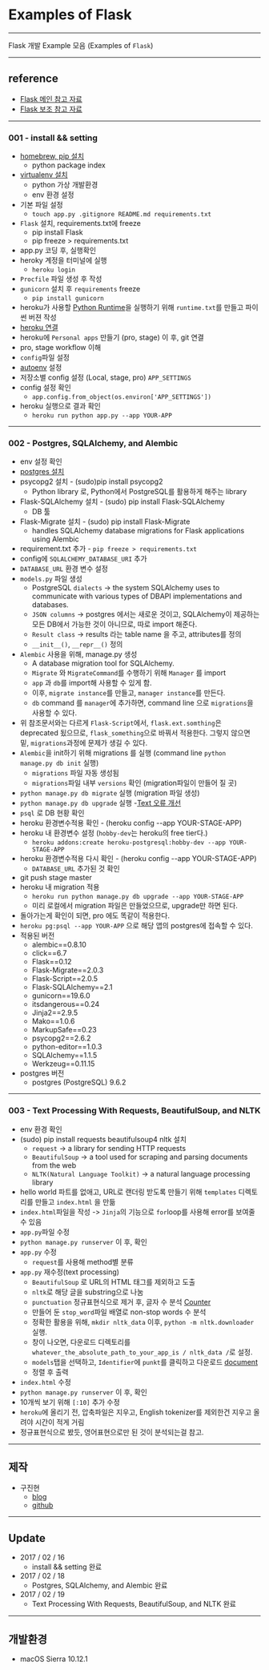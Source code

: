 # Examples of Flask

---

Flask 개발 Example 모음
(Examples of `Flask`)

---
## reference

+ [Flask 메인 참고 자료](https://realpython.com/blog/python/flask-by-example-part-1-project-setup/)
+ [Flask 보조 참고 자료](http://flask-docs-kr.readthedocs.io/ko/latest/foreword.html)

---
### 001 - install && setting

+ [homebrew, pip 설치](http://freeprog.tistory.com/58)
    - python package index
+ [virtualenv 설치](https://virtualenv.pypa.io/en/latest/installation/)
    - python 가상 개발환경
    - env 환경 설정
+ 기본 파일 설정
    - `touch app.py .gitignore README.md requirements.txt`
+ `Flask` 설치, requirements.txt에 freeze
    - pip install Flask
    - pip freeze > requirements.txt
+ app.py 코딩 후, 실행확인
+ heroky 계정을 터미널에 실행
    - `heroku login`
+ `Procfile` 파일 생성 후 작성
+ `gunicorn` 설치 후 `requirements` freeze
    - `pip install gunicorn`
+ heroku가 사용할 [Python Runtime](https://devcenter.heroku.com/articles/python-runtimes)을 실행하기 위해 `runtime.txt`를 만들고 파이썬 버젼 작성
+ [heroku 연결](https://devcenter.heroku.com/articles/heroku-cli)
+ heroku에 `Personal apps` 만들기 (pro, stage) 이 후, git 연결
+ pro, stage workflow 이해
+ `config`파일 설정
+ [autoenv](https://github.com/kennethreitz/autoenv) 설정
+ 저장소별 config 설정 (Local, stage, pro) `APP_SETTINGS`
+ config 설정 확인
    - `app.config.from_object(os.environ['APP_SETTINGS'])`
+ heroku 실행으로 결과 확인
    - `heroku run python app.py --app YOUR-APP`

---
### 002 - Postgres, SQLAlchemy, and Alembic

+ env 설정 확인
+ [postgres 설치](https://www.codementor.io/devops/tutorial/getting-started-postgresql-server-mac-osx)
+ psycopg2 설치 - (sudo)pip install psycopg2
    - Python library 로, Python에서 PostgreSQL를 활용하게 해주는 library
+ Flask-SQLAlchemy 설치 - (sudo) pip install Flask-SQLAlchemy
    - DB 툴
+ Flask-Migrate 설치 - (sudo) pip install Flask-Migrate
    - handles SQLAlchemy database migrations for Flask applications using Alembic
+ requirement.txt 추가 - `pip freeze > requirements.txt`
+ config에 `SQLALCHEMY_DATABASE_URI` 추가
+ `DATABASE_URL` 환경 변수 설정
+ `models.py` 파일 생성
    - PostgreSQL `dialects` -> the system SQLAlchemy uses to communicate with various types of DBAPI implementations and databases.
    - `JSON columns` -> postgres 에서는 새로운 것이고, SQLAlchemy이 제공하는 모든 DB에서 가능한 것이 아니므로, 따로 import 해준다.
    - `Result class` -> results 라는 table name 을 주고, attributes를 정의
    - `__init__()`, `__repr__()` 정의
+ `Alembic` 사용을 위해, manage.py 생성
    - A database migration tool for SQLAlchemy.
    - `Migrate` 와 `MigrateCommand`를 수행하기 위해 `Manager` 를 import
    - `app` 과 `db`를 import해 사용할 수 있게 함.
    - 이후, `migrate instance`를 만들고, `manager instance`를 만든다.
    - `db` command 를 `manager`에 추가하면, command line 으로 `migrations`을 사용할 수 있다.
+ 위 참조문서와는 다르게 `Flask-Script`에서, `flask.ext.somthing`은 deprecated 됬으므로, `flask_something`으로 바꿔서 적용한다. 그렇지 않으면 밑, `migrations`과정에 문제가 생길 수 있다.
+ `Alembic`을 init하기 위해 migrations 를 실행  (command line `python manage.py db init` 실행)
    - `migrations` 파일 자동 생성됨
    - `migrations`파일 내부 `versions` 확인 (migration파일이 만들어 질 곳)
+ `python manage.py db migrate` 실행 (migration 파일 생성)
+ `python manage.py db upgrade` 실행
    -[Text 오류 개선](http://stackoverflow.com/questions/39997252/flask-python-manage-py-db-upgrade-raise-error)
+ `psql` 로 DB 현황 확인
+ heroku 환경변수적용 확인 - (heroku config --app YOUR-STAGE-APP)
+ heroku 내 환경변수 설정 (`hobby-dev`는 heroku의 free tier다.)
    - `heroku addons:create heroku-postgresql:hobby-dev --app YOUR-STAGE-APP`
+ heroku 환경변수적용 다시 확인 - (heroku config --app YOUR-STAGE-APP)
    - `DATABASE_URL` 추가된 것 확인
+ git push stage master
+ heroku 내 migration 적용
    - `heroku run python manage.py db upgrade --app YOUR-STAGE-APP`
    - 미리 로컬에서 migration 파일은 만들었으므로, upgrade만 하면 된다.
+ 돌아가는게 확인이 되면, pro 에도 똑같이 적용한다.
+ `heroku pg:psql --app YOUR-APP` 으로 해당 앱의 postgres에 접속할 수 있다.
+ 적용된 버전
    - alembic==0.8.10
    - click==6.7
    - Flask==0.12
    - Flask-Migrate==2.0.3
    - Flask-Script==2.0.5
    - Flask-SQLAlchemy==2.1
    - gunicorn==19.6.0
    - itsdangerous==0.24
    - Jinja2==2.9.5
    - Mako==1.0.6
    - MarkupSafe==0.23
    - psycopg2==2.6.2
    - python-editor==1.0.3
    - SQLAlchemy==1.1.5
    - Werkzeug==0.11.15
+ postgres 버전
    - postgres (PostgreSQL) 9.6.2


---
### 003 - Text Processing With Requests, BeautifulSoup, and NLTK

+ env 환경 확인
+ (sudo) pip install requests beautifulsoup4 nltk 설치
    - `request` -> a library for sending HTTP requests
    - `BeautifulSoup` -> a tool used for scraping and parsing documents from the web
    - `NLTK(Natural Language Toolkit)` -> a natural language processing library
+ hello world 파트를 없애고, URL로 랜더링 받도록 만들기 위해 `templates` 디렉토리를 만들고 `index.html` 을 만듦
+ `index.html`파일을 작성 -> `Jinja`의 기능으로 `for`loop를 사용해 error를 보여줄 수 있음
+ `app.py`파일 수정
+ `python manage.py runserver` 이 후, 확인
+ `app.py` 수정
    - `request`를 사용해 method별 분류
+ `app.py` 재수정(text processing)
    - `BeautifulSoup` 로 URL의 HTML 태그를 제외하고 도출
    - `nltk`로 해당 글을 substring으로 나눔
    - `punctuation` 정규표현식으로 제거 후, 글자 수 분석 [Counter](https://pymotw.com/3/collections/counter.html)
    - 만들어 둔 `stop_word`파일 배열로 non-stop words 수 분석
    - 정확한 활용을 위해, `mkdir nltk_data` 이후, `python -m nltk.downloader` 실행.
    - 창이 나오면, 다운로드 디렉토리를 `whatever_the_absolute_path_to_your_app_is / nltk_data /`로 설정.
    - `models`탭을 선택하고, `Identifier`에 `punkt`를 클릭하고 다운로드 [document](http://www.nltk.org/data.html#command-line-installation)
    - 정렬 후 출력
+ `index.html` 수정
+ `python manage.py runserver` 이 후, 확인
+ 10개씩 보기 위해 `[:10]` 추가 수정
+ `heroku`에 올리기 전, 압축파일은 지우고, English tokenizer를 제외한건 지우고 올려야 시간이 적게 거림
+ 정규표현식으로 봤듯, 영어표현으로만 된 것이 분석되는걸 참고.

---
## 제작

+ 구진현
    - [blog](https://koocci.github.io)
    - [github](https://github.com/koocci)

---
## Update

+ 2017 / 02 / 16
    - install && setting 완료
+ 2017 / 02 / 18
    - Postgres, SQLAlchemy, and Alembic 완료
+ 2017 / 02 / 19
    - Text Processing With Requests, BeautifulSoup, and NLTK 완료

---
## 개발환경

+ macOS Sierra 10.12.1
